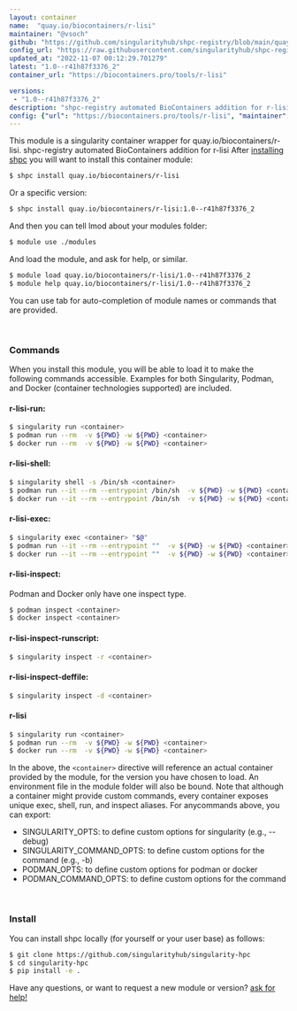 ```yaml
---
layout: container
name:  "quay.io/biocontainers/r-lisi"
maintainer: "@vsoch"
github: "https://github.com/singularityhub/shpc-registry/blob/main/quay.io/biocontainers/r-lisi/container.yaml"
config_url: "https://raw.githubusercontent.com/singularityhub/shpc-registry/main/quay.io/biocontainers/r-lisi/container.yaml"
updated_at: "2022-11-07 00:12:29.701279"
latest: "1.0--r41h87f3376_2"
container_url: "https://biocontainers.pro/tools/r-lisi"

versions:
 - "1.0--r41h87f3376_2"
description: "shpc-registry automated BioContainers addition for r-lisi"
config: {"url": "https://biocontainers.pro/tools/r-lisi", "maintainer": "@vsoch", "description": "shpc-registry automated BioContainers addition for r-lisi", "latest": {"1.0--r41h87f3376_2": "sha256:5289da382b76282584187a4940c70b3ac2b7f07ee516142e27ae8585c5e1acfb"}, "tags": {"1.0--r41h87f3376_2": "sha256:5289da382b76282584187a4940c70b3ac2b7f07ee516142e27ae8585c5e1acfb"}, "docker": "quay.io/biocontainers/r-lisi"}
---
```


This module is a singularity container wrapper for quay.io/biocontainers/r-lisi.
shpc-registry automated BioContainers addition for r-lisi
After [installing shpc](#install) you will want to install this container module:


```bash
$ shpc install quay.io/biocontainers/r-lisi
```

Or a specific version:

```bash
$ shpc install quay.io/biocontainers/r-lisi:1.0--r41h87f3376_2
```

And then you can tell lmod about your modules folder:

```bash
$ module use ./modules
```

And load the module, and ask for help, or similar.

```bash
$ module load quay.io/biocontainers/r-lisi/1.0--r41h87f3376_2
$ module help quay.io/biocontainers/r-lisi/1.0--r41h87f3376_2
```

You can use tab for auto-completion of module names or commands that are provided.

<br>

### Commands

When you install this module, you will be able to load it to make the following commands accessible.
Examples for both Singularity, Podman, and Docker (container technologies supported) are included.

#### r-lisi-run:

```bash
$ singularity run <container>
$ podman run --rm  -v ${PWD} -w ${PWD} <container>
$ docker run --rm  -v ${PWD} -w ${PWD} <container>
```

#### r-lisi-shell:

```bash
$ singularity shell -s /bin/sh <container>
$ podman run --it --rm --entrypoint /bin/sh  -v ${PWD} -w ${PWD} <container>
$ docker run --it --rm --entrypoint /bin/sh  -v ${PWD} -w ${PWD} <container>
```

#### r-lisi-exec:

```bash
$ singularity exec <container> "$@"
$ podman run --it --rm --entrypoint ""  -v ${PWD} -w ${PWD} <container> "$@"
$ docker run --it --rm --entrypoint ""  -v ${PWD} -w ${PWD} <container> "$@"
```

#### r-lisi-inspect:

Podman and Docker only have one inspect type.

```bash
$ podman inspect <container>
$ docker inspect <container>
```

#### r-lisi-inspect-runscript:

```bash
$ singularity inspect -r <container>
```

#### r-lisi-inspect-deffile:

```bash
$ singularity inspect -d <container>
```



#### r-lisi

```bash
$ singularity run <container>
$ podman run --rm  -v ${PWD} -w ${PWD} <container>
$ docker run --rm  -v ${PWD} -w ${PWD} <container>
```


In the above, the `<container>` directive will reference an actual container provided
by the module, for the version you have chosen to load. An environment file in the
module folder will also be bound. Note that although a container
might provide custom commands, every container exposes unique exec, shell, run, and
inspect aliases. For anycommands above, you can export:

 - SINGULARITY_OPTS: to define custom options for singularity (e.g., --debug)
 - SINGULARITY_COMMAND_OPTS: to define custom options for the command (e.g., -b)
 - PODMAN_OPTS: to define custom options for podman or docker
 - PODMAN_COMMAND_OPTS: to define custom options for the command

<br>

### Install

You can install shpc locally (for yourself or your user base) as follows:

```bash
$ git clone https://github.com/singularityhub/singularity-hpc
$ cd singularity-hpc
$ pip install -e .
```

Have any questions, or want to request a new module or version? [ask for help!](https://github.com/singularityhub/singularity-hpc/issues)